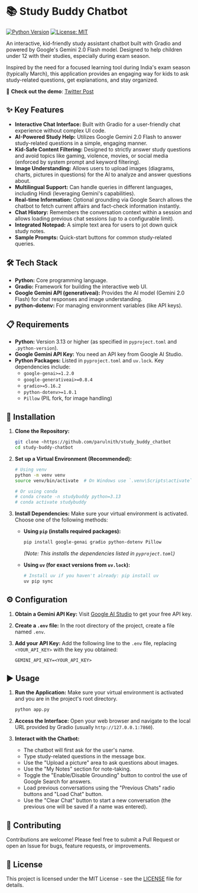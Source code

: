 # 📚 Study Buddy Chatbot

[![Python Version](https://img.shields.io/badge/Python-3.13%2B-blue.svg)](https://www.python.org/downloads/)
[![License: MIT](https://img.shields.io/badge/License-MIT-yellow.svg)](https://opensource.org/licenses/MIT) <!-- Assuming MIT License, replace if different -->

An interactive, kid-friendly study assistant chatbot built with Gradio and powered by Google's Gemini 2.0 Flash model. Designed to help children under 12 with their studies, especially during exam season.

Inspired by the need for a focused learning tool during India's exam season (typically March), this application provides an engaging way for kids to ask study-related questions, get explanations, and stay organized.

📢 **Check out the demo**: [Twitter Post](https://x.com/i/status/1894396963141087289)

## ✨ Key Features

*   **Interactive Chat Interface:** Built with Gradio for a user-friendly chat experience without complex UI code.
*   **AI-Powered Study Help:** Utilizes Google Gemini 2.0 Flash to answer study-related questions in a simple, engaging manner.
*   **Kid-Safe Content Filtering:** Designed to strictly answer study questions and avoid topics like gaming, violence, movies, or social media (enforced by system prompt and keyword filtering).
*   **Image Understanding:** Allows users to upload images (diagrams, charts, pictures in questions) for the AI to analyze and answer questions about.
*   **Multilingual Support:** Can handle queries in different languages, including Hindi (leveraging Gemini's capabilities).
*   **Real-time Information:** Optional grounding via Google Search allows the chatbot to fetch current affairs and fact-check information instantly.
*   **Chat History:** Remembers the conversation context within a session and allows loading previous chat sessions (up to a configurable limit).
*   **Integrated Notepad:** A simple text area for users to jot down quick study notes.
*   **Sample Prompts:** Quick-start buttons for common study-related queries.

## 🛠️ Tech Stack

*   **Python:** Core programming language.
*   **Gradio:** Framework for building the interactive web UI.
*   **Google Gemini API (generativeai):** Provides the AI model (Gemini 2.0 Flash) for chat responses and image understanding.
*   **python-dotenv:** For managing environment variables (like API keys).

## 📋 Requirements

*   **Python:** Version 3.13 or higher (as specified in `pyproject.toml` and `.python-version`).
*   **Google Gemini API Key:** You need an API key from Google AI Studio.
*   **Python Packages:** Listed in `pyproject.toml` and `uv.lock`. Key dependencies include:
    *   `google-genai>=1.2.0`
    *   `google-generativeai>=0.8.4`
    *   `gradio>=5.16.2`
    *   `python-dotenv>=1.0.1`
    *   `Pillow` (PIL fork, for image handling)

## 🚀 Installation

1.  **Clone the Repository:**
    ```bash
    git clone <https://github.com/parulnith/study_buddy_chatbot
    cd study-buddy-chatbot
    ```

2.  **Set up a Virtual Environment (Recommended):**
    ```bash
    # Using venv
    python -m venv venv
    source venv/bin/activate  # On Windows use `.venv\Scripts\activate`

    # Or using conda
    # conda create -n studybuddy python=3.13
    # conda activate studybuddy
    ```

3. **Install Dependencies:**
    Make sure your virtual environment is activated. Choose one of the following methods:

    *   **Using `pip` (installs required packages):**
        ```bash
        pip install google-genai gradio python-dotenv Pillow
        ```
        *(Note: This installs the dependencies listed in `pyproject.toml`)*

    *   **Using `uv` (for exact versions from `uv.lock`):**
        ```bash
        # Install uv if you haven't already: pip install uv
        uv pip sync
        ```

## ⚙️ Configuration

1.  **Obtain a Gemini API Key:** Visit [Google AI Studio](https://aistudio.google.com/app/apikey) to get your free API key.

2.  **Create a `.env` file:** In the root directory of the project, create a file named `.env`.

3.  **Add your API Key:** Add the following line to the `.env` file, replacing `<YOUR_API_KEY>` with the key you obtained:
    ```dotenv
    GEMINI_API_KEY=<YOUR_API_KEY>
    ```
   
## ▶️ Usage

1.  **Run the Application:**
    Make sure your virtual environment is activated and you are in the project's root directory.
    ```bash
    python app.py
    ```
   

2.  **Access the Interface:** Open your web browser and navigate to the local URL provided by Gradio (usually `http://127.0.0.1:7860`).

3.  **Interact with the Chatbot:**
    *   The chatbot will first ask for the user's name.
    *   Type study-related questions in the message box.
    *   Use the "Upload a picture" area to ask questions about images.
    *   Use the "My Notes" section for note-taking.
    *   Toggle the "Enable/Disable Grounding" button to control the use of Google Search for answers.
    *   Load previous conversations using the "Previous Chats" radio buttons and "Load Chat" button.
    *   Use the "Clear Chat" button to start a new conversation (the previous one will be saved if a name was entered).

## 🤝 Contributing

Contributions are welcome! Please feel free to submit a Pull Request or open an Issue for bugs, feature requests, or improvements.


## 📄 License

This project is licensed under the MIT License - see the [LICENSE](LICENSE) file for details. 
